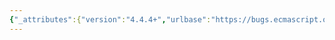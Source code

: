 ```yaml
---
{"_attributes":{"version":"4.4.4+","urlbase":"https://bugs.ecmascript.org/","maintainer":"dherman@mozilla.com"},"bug":{"bug_id":3736,"creation_ts":"2015-02-03 07:16:00 -0800","short_desc":"Typo in 19.2.1.1.1","delta_ts":"2015-07-10 08:34:20 -0700","product":"Draft for 6th Edition","component":"editorial issue","version":"Rev 32: February 2, 2015 Draft","rep_platform":"All","op_sys":"All","bug_status":"RESOLVED","resolution":"FIXED","priority":"Normal","bug_severity":"normal","everconfirmed":true,"reporter":{"uid":"arv","name":"Erik Arvidsson"},"assigned_to":{"uid":"allen","name":"Allen Wirfs-Brock"},"cc":"erik.arvidsson","long_desc":[{"commentid":12068,"comment_count":0,"who":{"uid":"arv","name":"Erik Arvidsson"},"bug_when":"2015-02-03 07:16:17 -0800","thetext":"Perfrom FunctionInitialize\n\n->\n\nPerform FunctionInitialize"},{"commentid":12075,"comment_count":1,"who":{"uid":"allen","name":"Allen Wirfs-Brock"},"bug_when":"2015-02-03 18:17:56 -0800","thetext":"fixed in rev33 editor's draft"},{"commentid":12417,"comment_count":2,"who":{"uid":"allen","name":"Allen Wirfs-Brock"},"bug_when":"2015-02-12 12:17:37 -0800","thetext":"fixed in rev33"}]}}
---
```

